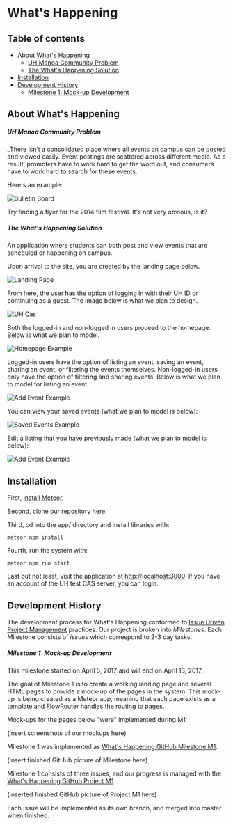 # What's Happening

## Table of contents

* [About What's Happening](#about-what's-happening)
  * [UH Manoa Community Problem](#uh-manoa-community-problem)
  * [The What's Happening Solution](#the-what's-happening-solution)
* [Installation](#installation)
* [Development History](#development-history)
  * [Milestone 1: Mock-up Development](#milestone-1-mock-up-development)

## About What's Happening

##### UH Manoa Community Problem

_There isn’t a consolidated place where all events on campus can be posted and viewed easily. Event postings are scattered across different media. As a result, promoters have to work hard to get the word out, and consumers have to work hard to search for these events.

Here's an example:

![Bulletin Board](images/crowded-bulletin-board.jpg)

Try finding a flyer for the 2014 film festival. It's not very obvious, is it?

##### The What's Happening Solution

An application where students can both post and view events that are scheduled or happening on campus. 

Upon arrival to the site, you are created by the landing page below. 

![Landing Page](images/landing-page.png)

From here, the user has the option of logging in with their UH ID or continuing as a guest. The image below is what we plan to design.

![UH Cas](images/bowfolios-cas.png)



Both the logged-in and non-logged in users proceed to the homepage. Below is what we plan to model.

![Homepage Example](images/homepage-example.jpg)

Logged-in users have the option of listing an event, saving an event, sharing an event, or filtering the events themselves. Non-logged-in users only have the option of filtering and sharing events. Below is what we plan to model for listing an event.

![Add Event Example](images/add-event-example.png)

You can view your saved events (what we plan to model is below):

![Saved Events Example](images/saved-events-example.jpg)

Edit a listing that you have previously made (what we plan to model is below):

![Add Event Example](images/add-event-example.png)

## Installation

First, [install Meteor](https://www.meteor.com/install).

Second, clone our repository [here](https://github.com/meteor-mayhem/whats-happening).

Third, cd into the app/ directory and install libraries with:

```
meteor npm install
```

Fourth, run the system with:

```
meteor npm run start
```

Last but not least, visit the application at [http://localhost:3000](http://localhost:3000). If you have an account of the UH test CAS server, you can login.

## Development History

The development process for What's Happening conformed to [Issue Driven Project Management](http://courses.ics.hawaii.edu/ics314f16/modules/project-management/) practices. Our project is broken into _Milestones_. Each Milestone consists of _issues_ which correspond to 2-3 day tasks. 

##### Milestone 1: Mock-up Development

This milestone started on April 5, 2017 and will end on April 13, 2017.

The goal of Milestone 1 is to create a working landing page and several HTML pages to provide a mock-up of the pages in the system. This mock-up is being created as a Meteor app, meaning that each page exists as a template and FlowRouter handles the routing to pages.

Mock-ups for the pages below "were" implemented during M1:

(insert screenshots of our mockups here)

Milestone 1 was implemented as [What's Happening GitHub Milestone M1](https://github.com/meteor-mayhem/whats-happening/milestone/1).

(insert finished GitHub picture of Milestone here)

Milestone 1 consists of three issues, and our progress is managed with the [What's Happening GitHub Project M1](https://github.com/meteor-mayhem/whats-happening/projects/1)

(inserted finished GitHub picture of Project M1 here)

Each issue will be implemented as its own branch, and merged into master when finished.

